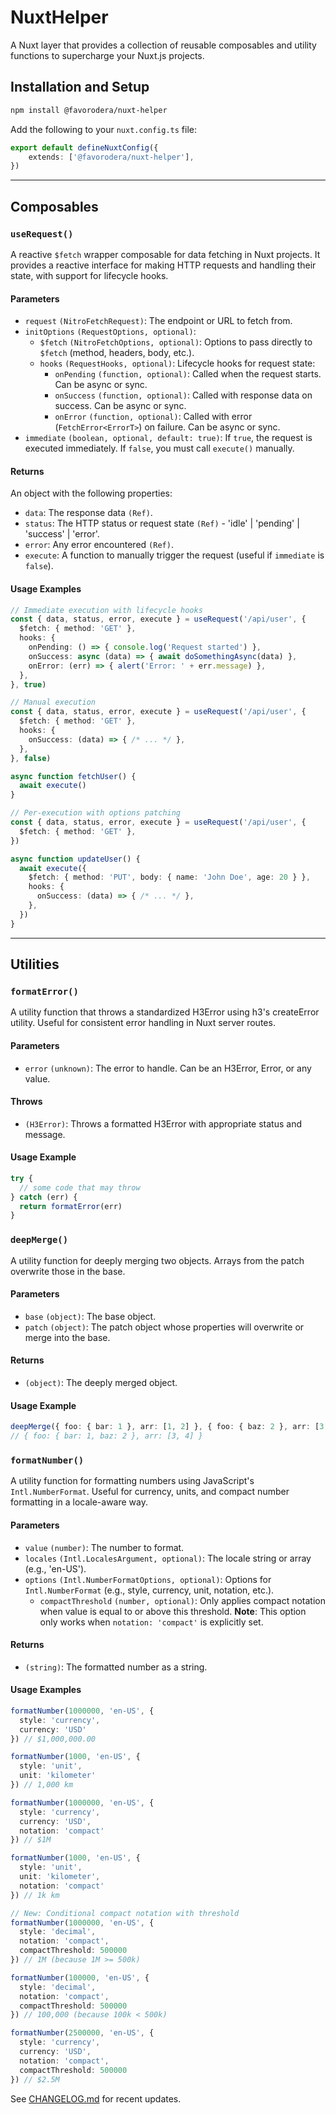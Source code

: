 # NuxtHelper

A Nuxt layer that provides a collection of reusable composables and utility functions to supercharge your Nuxt.js projects.

## Installation and Setup

```bash
npm install @favorodera/nuxt-helper
```

Add the following to your `nuxt.config.ts` file:

```ts
export default defineNuxtConfig({
    extends: ['@favorodera/nuxt-helper'],
})
```
---

## Composables

### `useRequest()`

A reactive `$fetch` wrapper composable for data fetching in Nuxt projects. It provides a reactive interface for making HTTP requests and handling their state, with support for lifecycle hooks.

#### Parameters
- `request` `(NitroFetchRequest)`: The endpoint or URL to fetch from.
- `initOptions` `(RequestOptions, optional)`:
  - `$fetch` `(NitroFetchOptions, optional)`: Options to pass directly to `$fetch` (method, headers, body, etc.).
  - `hooks` `(RequestHooks, optional)`: Lifecycle hooks for request state:
    - `onPending` `(function, optional)`: Called when the request starts. Can be async or sync.
    - `onSuccess` `(function, optional)`: Called with response data on success. Can be async or sync.
    - `onError` `(function, optional)`: Called with error (`FetchError<ErrorT>`) on failure. Can be async or sync.
- `immediate` `(boolean, optional, default: true)`: If `true`, the request is executed immediately. If `false`, you must call `execute()` manually.

#### Returns
An object with the following properties:
- `data`: The response data `(Ref)`.
- `status`: The HTTP status or request state `(Ref)` - 'idle' | 'pending' | 'success' | 'error'.
- `error`: Any error encountered `(Ref)`.
- `execute`: A function to manually trigger the request (useful if `immediate` is `false`).

#### Usage Examples

```ts
// Immediate execution with lifecycle hooks
const { data, status, error, execute } = useRequest('/api/user', {
  $fetch: { method: 'GET' },
  hooks: {
    onPending: () => { console.log('Request started') },
    onSuccess: async (data) => { await doSomethingAsync(data) },
    onError: (err) => { alert('Error: ' + err.message) },
  },
}, true)

// Manual execution
const { data, status, error, execute } = useRequest('/api/user', {
  $fetch: { method: 'GET' },
  hooks: {
    onSuccess: (data) => { /* ... */ },
  },
}, false)

async function fetchUser() {
  await execute()
}

// Per-execution with options patching
const { data, status, error, execute } = useRequest('/api/user', {
  $fetch: { method: 'GET' },
})

async function updateUser() {
  await execute({
    $fetch: { method: 'PUT', body: { name: 'John Doe', age: 20 } },
    hooks: {
      onSuccess: (data) => { /* ... */ },
    },
  })
}
```

---

## Utilities

### `formatError()`

A utility function that throws a standardized H3Error using h3's createError utility. Useful for consistent error handling in Nuxt server routes.

#### Parameters
- `error` `(unknown)`: The error to handle. Can be an H3Error, Error, or any value.

#### Throws
- `(H3Error)`: Throws a formatted H3Error with appropriate status and message.

#### Usage Example

```ts
try {
  // some code that may throw
} catch (err) {
  return formatError(err)
}
```

### `deepMerge()`

A utility function for deeply merging two objects. Arrays from the patch overwrite those in the base.

#### Parameters
- `base` `(object)`: The base object.
- `patch` `(object)`: The patch object whose properties will overwrite or merge into the base.

#### Returns
- `(object)`: The deeply merged object.

#### Usage Example

```ts
deepMerge({ foo: { bar: 1 }, arr: [1, 2] }, { foo: { baz: 2 }, arr: [3, 4] })
// { foo: { bar: 1, baz: 2 }, arr: [3, 4] }
```

### `formatNumber()`

A utility function for formatting numbers using JavaScript's `Intl.NumberFormat`. Useful for currency, units, and compact number formatting in a locale-aware way.

#### Parameters
- `value` `(number)`: The number to format.
- `locales` `(Intl.LocalesArgument, optional)`: The locale string or array (e.g., 'en-US').
- `options` `(Intl.NumberFormatOptions, optional)`: Options for `Intl.NumberFormat` (e.g., style, currency, unit, notation, etc.).
  - `compactThreshold` `(number, optional)`: Only applies compact notation when value is equal to or above this threshold. **Note**: This option only works when `notation: 'compact'` is explicitly set.

#### Returns
- `(string)`: The formatted number as a string.

#### Usage Examples

```ts
formatNumber(1000000, 'en-US', {
  style: 'currency',
  currency: 'USD'
}) // $1,000,000.00

formatNumber(1000, 'en-US', {
  style: 'unit',
  unit: 'kilometer'
}) // 1,000 km

formatNumber(1000000, 'en-US', {
  style: 'currency',
  currency: 'USD',
  notation: 'compact'
}) // $1M

formatNumber(1000, 'en-US', {
  style: 'unit',
  unit: 'kilometer',
  notation: 'compact'
}) // 1k km

// New: Conditional compact notation with threshold
formatNumber(1000000, 'en-US', {
  style: 'decimal',
  notation: 'compact',
  compactThreshold: 500000
}) // 1M (because 1M >= 500k)

formatNumber(100000, 'en-US', {
  style: 'decimal',
  notation: 'compact',
  compactThreshold: 500000
}) // 100,000 (because 100k < 500k)

formatNumber(2500000, 'en-US', {
  style: 'currency',
  currency: 'USD',
  notation: 'compact',
  compactThreshold: 500000
}) // $2.5M
```

See [CHANGELOG.md](./CHANGELOG.md) for recent updates.